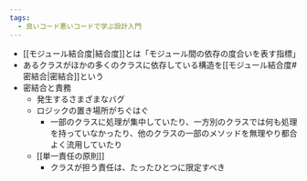 ```yaml
---
tags:
  - 良いコード悪いコードで学ぶ設計入門
---
```

- [[モジュール結合度|結合度]]とは「モジュール間の依存の度合いを表す指標」
- あるクラスがほかの多くのクラスに依存している構造を[[モジュール結合度#密結合|密結合]]という
- 密結合と責務
	- 発生するさまざまなバグ
	- ロジックの置き場所がちぐはぐ
		- 一部のクラスに処理が集中していたり、一方別のクラスでは何も処理を持っていなかったり、他のクラスの一部のメソッドを無理やり都合よく流用していたり
	- [[単一責任の原則]]
		- クラスが担う責任は、たったひとつに限定すべき